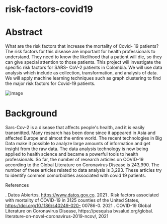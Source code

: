 # risk-factors-covid19

# Abstract

What are the risk factors that
increase the mortality of Covid-
19 patients? The risk factors for
this disease are important for
health professionals to
understand. They need to know
the likelihood that a patient will
die, so they can give special
attention to those patients. This
project will investigate the
specific risk factors for SARS-
CoV-2 patients in Colombia. We
will use data analysis which
include as collection,
transformation, and analysis of
data. We will apply machine
learning techniques such as
graph clustering to find the major
risk factors for Covid-19 patients.

![image](https://github.com/Python-Neiva/risk-factors-covid19/assets/24919402/969abd67-340c-471f-a893-d0e7fcea75f4)

# Background

Sars-Cov-2 is a disease that
affects people's health, and it is
easily transmitted. Many
research has been done since it
appeared in Asia and affected
Europe and almost the entire
world.
The recent technologies in Big
Data make it possible to analyze
large amounts of information and
get insight from the raw data. The
data analysis technology is now
being applied to health science
and became a powerful tools to
health professionals. So far, the
number of research articles on
COVID-19 according to the
Global Literature on Coronavirus
Disease is 243,990. The number
of these articles related to data
analysis is 3,293. These articles
try to identify common
comorbidities associated with
covid 19 patients.

References

. Datos Abiertos, https://www.datos.gov.co. 2021
. Risk factors associated with mortality of
COVID-19 in 3125 counties of the United
States, https://doi.org/10.1186/s40249-020-
00786-0. 2021
. COVID-19 Global Literature on
Coronavirus Disease,
https://pesquisa bvsalud.org/global.
literature-on-novel-coronavirus-2019-ncov/,
2021
